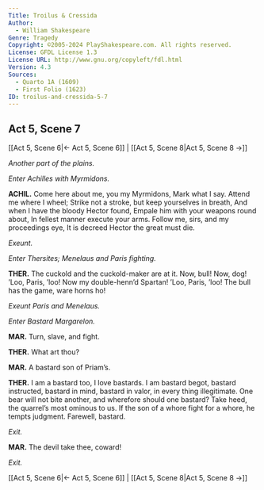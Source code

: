 ```yaml
---
Title: Troilus & Cressida
Author: 
  - William Shakespeare
Genre: Tragedy
Copyright: ©2005-2024 PlayShakespeare.com. All rights reserved.
License: GFDL License 1.3
License URL: http://www.gnu.org/copyleft/fdl.html
Version: 4.3
Sources:
  - Quarto 1A (1609)
  - First Folio (1623)
ID: troilus-and-cressida-5-7
---
```


## Act 5, Scene 7
[[Act 5, Scene 6|← Act 5, Scene 6]] | [[Act 5, Scene 8|Act 5, Scene 8 →]]

*Another part of the plains.*

*Enter Achilles with Myrmidons.*

**ACHIL.**
Come here about me, you my Myrmidons,
Mark what I say. Attend me where I wheel;
Strike not a stroke, but keep yourselves in breath,
And when I have the bloody Hector found,
Empale him with your weapons round about,
In fellest manner execute your arms.
Follow me, sirs, and my proceedings eye,
It is decreed Hector the great must die.

*Exeunt.*

*Enter Thersites; Menelaus and Paris fighting.*

**THER.**
The cuckold and the cuckold-maker are at it. Now, bull! Now, dog! ’Loo, Paris, ’loo! Now my double-henn’d Spartan! ’Loo, Paris, ’loo! The bull has the game, ware horns ho!

*Exeunt Paris and Menelaus.*

*Enter Bastard Margarelon.*

**MAR.**
Turn, slave, and fight.

**THER.**
What art thou?

**MAR.**
A bastard son of Priam’s.

**THER.**
I am a bastard too, I love bastards. I am bastard begot, bastard instructed, bastard in mind, bastard in valor, in every thing illegitimate. One bear will not bite another, and wherefore should one bastard? Take heed, the quarrel’s most ominous to us. If the son of a whore fight for a whore, he tempts judgment. Farewell, bastard.

*Exit.*

**MAR.**
The devil take thee, coward!

*Exit.*

[[Act 5, Scene 6|← Act 5, Scene 6]] | [[Act 5, Scene 8|Act 5, Scene 8 →]]